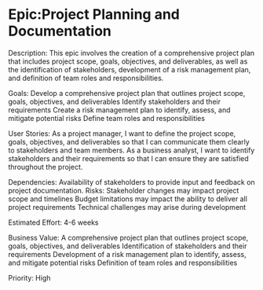 # Epic:Project Planning and Documentation

Description: This epic involves the creation of a comprehensive project plan that includes project scope, goals, objectives, and deliverables, as well as the identification of stakeholders, development of a risk management plan, and definition of team roles and responsibilities.

Goals:
Develop a comprehensive project plan that outlines project scope, goals, objectives, and deliverables
Identify stakeholders and their requirements
Create a risk management plan to identify, assess, and mitigate potential risks
Define team roles and responsibilities

User Stories:
As a project manager, I want to define the project scope, goals, objectives, and deliverables so that I can communicate them clearly to stakeholders and team members.
As a business analyst, I want to identify stakeholders and their requirements so that I can ensure they are satisfied throughout the project.


Dependencies:
Availability of stakeholders to provide input and feedback on project documentation.
Risks:
Stakeholder changes may impact project scope and timelines
Budget limitations may impact the ability to deliver all project requirements
Technical challenges may arise during development

Estimated Effort:
4-6 weeks

Business Value:
A comprehensive project plan that outlines project scope, goals, objectives, and deliverables
Identification of stakeholders and their requirements
Development of a risk management plan to identify, assess, and mitigate potential risks
Definition of team roles and responsibilities

Priority:
High
